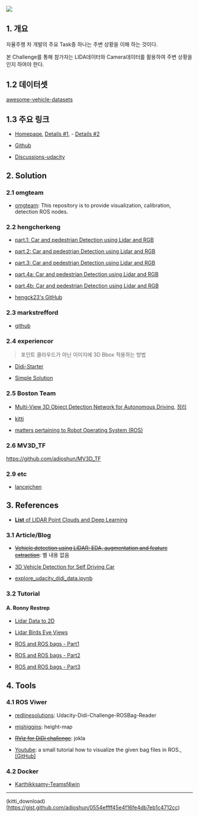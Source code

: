 ![](http://i.imgur.com/Kmm1uwY.png)

## 1. 개요 

자율주행 차 개발의 주요 Task중 하나는 주변 상황을 이해 하는 것이다.

본 Challenge를 통해 참가자는 LIDA데이터와 Camera데이터를 활용하여 주변 상황을 인지 하여야 한다.

## 1.2 데이터셋 

[awesome-vehicle-datasets](https://github.com/hunjung-lim/awesome-vehicle-datasets/tree/master/vehicle/Didi-Challange)

## 1.3 주요 링크 

- [Homepage](https://www.udacity.com/didi-challenge), [Details #1](https://challenge.udacity.com), - [Details #2](http://www.yuchao.us/2017/04/didi-challenge.html)

- [Github](https://github.com/udacity/didi-competition)

- [Discussions-udacity](https://discussions.udacity.com/c/didi-udacity-challenge-2017)



## 2. Solution

### 2.1 omgteam
- [omgteam](https://github.com/omgteam/Didi-competition-solution): This repository is to provide visualization, calibration, detection ROS nodes.

### 2.2 hengcherkeng

- [part.1: Car and pedestrian Detection using Lidar and RGB](https://medium.com/@hengcherkeng/part-1-didi-udacity-challenge-2017-car-and-pedestrian-detection-using-lidar-and-rgb-fff616fc63e8)

- [part.2: Car and pedestrian Detection using Lidar and RGB](https://medium.com/@hengcherkeng/part-2-didi-udacity-challenge-2017-car-and-pedestrian-detection-using-lidar-and-rgb-bb8e28f6d987)

- [part.3: Car and pedestrian Detection using Lidar and RGB](https://medium.com/@hengcherkeng/part-3-didi-udacity-challenge-2017-car-and-pedestrian-detection-using-lidar-and-rgb-e86490774ec6)

- [part.4a: Car and pedestrian Detection using Lidar and RGB](https://medium.com/@hengcherkeng/part-4-didi-udacity-challenge-2017-car-and-pedestrian-detection-using-lidar-and-rgb-6f6a964b94b5)

- [part.4b: Car and pedestrian Detection using Lidar and RGB](https://medium.com/@hengcherkeng/part-4b-didi-udacity-challenge-2017-car-and-pedestrian-detection-using-lidar-and-rgb-9f8b910562fc)

- [hengck23's GitHub](https://github.com/hengck23/didi-udacity-2017)


### 2.3 markstrefford

- [github](https://github.com/markstrefford/didi-sdc-challenge-2017)


### 2.4 experiencor

> 포인트 클라우드가 아닌 이미지에 3D Bbox 적용하는 방법 

- [Didi-Starter](https://github.com/experiencor/didi-starter)

- [Simple Solution](https://github.com/experiencor/didi-starter/tree/master/simple_solution)

### 2.5 Boston Team 

- [Multi-View 3D Object Detection Network for Autonomous Driving](https://github.com/bostondiditeam/MV3D), [정리](https://www.gitbook.com/book/adioshun/deep_drive/edit#/edit/master/papermultiview-3d-cnn/codemv3d.md?_k=xxci2s)

- [kitti](https://github.com/bostondiditeam/kitti)

- [matters pertaining to Robot Operating System (ROS)](https://github.com/bostondiditeam/ros)

### 2.6 MV3D_TF

https://github.com/adioshun/MV3D_TF

### 2.9 etc

- [lancejchen](https://github.com/lancejchen/didi-competition.git)

## 3. References

- [**List** of LIDAR Point Clouds and Deep Learning](https://bigsnarf.wordpress.com/2017/05/12/lidar-point-clouds-and-deep-learning/)


### 3.1 Article/Blog 

- ~~[Vehicle detection using LIDAR: EDA, augmentation and feature extraction](https://chatbotslife.com/vehichle-detection-using-lidar-eda-augmentation-and-feature-extraction-udacity-didi-challenge-4c95a0c28566)~~: 별 내용 없음 

- [3D Vehicle Detection for Self Driving Car](https://experiencor.github.io/sdc_3d.html)

- [explore_udacity_didi_data.ipynb](https://github.com/markstrefford/didi-sdc-challenge-2017/blob/master/explore_udacity_didi_data.ipynb)

### 3.2 Tutorial

#### A. Ronny Restrep

- [Lidar Data to 2D](http://ronny.rest/blog/post_2017_03_25_lidar_to_2d/)

- [Lidar Birds Eye Views](http://ronny.rest/blog/post_2017_03_26_lidar_birds_eye/)

- [ROS and ROS bags - Part1](http://ronny.rest/blog/post_2017_03_29_ros/)

- [ROS and ROS bags - Part2](http://ronny.rest/blog/post_2017_03_30_ros2/)

- [ROS and ROS bags - Part3](http://ronny.rest/blog/post_2017_03_30_ros3_and_lidar/)


## 4. Tools

### 4.1 ROS Viwer


- [redlinesolutions](https://github.com/redlinesolutions/Udacity-Didi-Challenge-ROSBag-Reader): Udacity-Didi-Challenge-ROSBag-Reader

- [mjshiggins](https://github.com/mjshiggins/ros-examples): height-map

- <del>[RViz for DiDi challenge](https://github.com/jokla/didi_challenge_ros)</del>: jokla

- [Youtube](https://www.youtube.com/watch?v=RVFpwMAeBOA): a small tutorial how to visualize the given bag files in ROS., [[GitHub]](https://github.com/didi-challenge-team-khodro/data_analysis)


### 4.2 Docker

- [Karthikksamy-Teamsf4win](https://hub.docker.com/r/karthikksamy/teamsf4win/0)

---

(kitti_download)[https://gist.github.com/adioshun/0554effff45e4f16fe4db7eb1c4712cc)